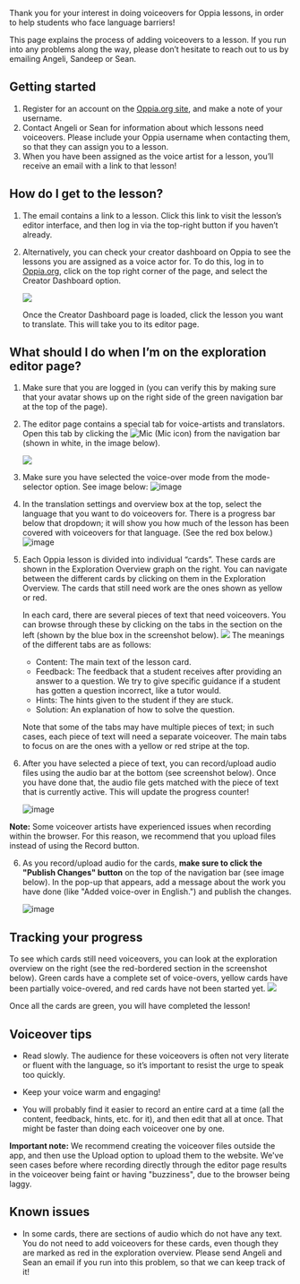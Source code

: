 Thank you for your interest in doing voiceovers for Oppia lessons, in order to help students who face language barriers! 

This page explains the process of adding voiceovers to a lesson. If you run into any problems along the way, please don’t hesitate to reach out to us by emailing Angeli, Sandeep or Sean.

## Getting started

1. Register for an account on the [Oppia.org site](https://www.oppia.org), and make a note of your username.
2. Contact Angeli or Sean for information about which lessons need voiceovers. Please include your Oppia username when contacting them, so that they can assign you to a lesson.
3. When you have been assigned as the voice artist for a lesson, you’ll receive an email with a link to that lesson!

## How do I get to the lesson?

1. The email contains a link to a lesson. Click this link to visit the lesson’s editor interface, and then log in via the top-right button if you haven’t already.
2. Alternatively, you can check your creator dashboard on Oppia to see the lessons you are assigned as a voice actor for. To do this, log in to [Oppia.org](https://www.oppia.org), click on the top right corner of the page, and select the Creator Dashboard option.
     
     ![](https://lh3.googleusercontent.com/9gdcXp4wMNA13vOAUx-heTDYn3iaklN9cRrzDLSZhmyJm2zaI_Y7D8ZdbKuw6zBPB1OhKV94bqKKdXRL_yMUeHfhrDKB9UhtnBhf2lXTdQiH7Mb7dQOw7nRTsU3ozgT2OzRSroPm)

   Once the Creator Dashboard page is loaded, click the lesson you want to translate. This will take you to its editor page.


## What should I do when I’m on the exploration editor page?

1. Make sure that you are logged in (you can verify this by making sure that your avatar shows up on the right side of the green navigation bar at the top of the page).

2. The editor page contains a special tab for voice-artists and translators. Open this tab by clicking the ![Mic](https://lh3.googleusercontent.com/DDb_FsYAy0kOUOKe2ULYcfDcoH0SNqwltI4gAxb7GGrIEeOxg6orUVrpgfsqBjy3rWmVFgp9UD5tiSZkJOlqiCOBW7fqJrpLgmmEzBmJMXGJjO9OEINECk-3FEO1zo2tTUdvH4Ca) (Mic icon) from the navigation bar (shown in white, in the image below).

    ![](https://lh6.googleusercontent.com/f6cJ_Usfj8jYm09VtaFXGRSpw8uftGyvLPI_mU5XYtuXLfhZQF7ha9HECNewl3OLxgQW-CIGTCUXZRNWg6JB7vp2Y1gZV87ahubzheuukm9g7drranA7HN64hRE44QI-FgHo4d_0)

3. Make sure you have selected the voice-over mode from the mode-selector option. See image below:
![image](https://user-images.githubusercontent.com/16653571/56873490-548d8700-6a50-11e9-8ddf-724d8773d859.png)


4. In the translation settings and overview box at the top, select the language that you want to do voiceovers for. There is a progress bar below that dropdown; it will show you how much of the lesson has been covered with voiceovers for that language. (See the red box below.)
![image](https://user-images.githubusercontent.com/16653571/56873610-2e1c1b80-6a51-11e9-971b-240cd843336d.png)

5. Each Oppia lesson is divided into individual “cards”. These cards are shown in the Exploration Overview graph on the right. You can navigate between the different cards by clicking on them in the Exploration Overview. The cards that still need work are the ones shown as yellow or red.
  
    In each card, there are several pieces of text that need voiceovers. You can browse through these by clicking on the tabs in the section on the left (shown by the blue box in the screenshot below).
    ![](https://user-images.githubusercontent.com/16653571/56985223-7fd5ba80-6ba5-11e9-8ebe-f5fc2b8b5dbe.png)
    The meanings of the different tabs are as follows:
    * Content: The main text of the lesson card.
    * Feedback: The feedback that a student receives after providing an answer to a question. We try to give specific guidance if a student has gotten a question incorrect, like a tutor would.
    * Hints: The hints given to the student if they are stuck.
    * Solution: An explanation of how to solve the question.

    Note that some of the tabs may have multiple pieces of text; in such cases, each piece of text will need a separate voiceover. The main tabs to focus on are the ones with a yellow or red stripe at the top.

5. After you have selected a piece of text, you can record/upload audio files using the audio bar at the bottom (see screenshot below). Once you have done that, the audio file gets matched with the piece of text that is currently active. This will update the progress counter!

    ![image](https://user-images.githubusercontent.com/16653571/55646262-5d47c000-57f8-11e9-8a2e-4df6ab6fa52c.png)

**Note:** Some voiceover artists have experienced issues when recording within the browser. For this reason, we recommend that you upload files instead of using the Record button.

6. As you record/upload audio for the cards, **make sure to click the "Publish Changes" button** on the top of the navigation bar (see image below). In the pop-up that appears, add a message about the work you have done (like "Added voice-over in English.") and publish the changes.

    ![image](https://user-images.githubusercontent.com/16653571/55648581-558b1a00-57fe-11e9-9394-85853c4c73d5.png)

## Tracking your progress
To see which cards still need voiceovers, you can look at the exploration overview on the right (see the red-bordered section in the screenshot below). Green cards have a complete set of voice-overs, yellow cards have been partially voice-overed, and red cards have not been started yet.
![](https://user-images.githubusercontent.com/16653571/56985545-389bf980-6ba6-11e9-9031-378ddc4988a3.png)


Once all the cards are green, you will have completed the lesson!

## Voiceover tips
* Read slowly. The audience for these voiceovers is often not very literate or fluent with the language, so it’s important to resist the urge to speak too quickly.

* Keep your voice warm and engaging!

* You will probably find it easier to record an entire card at a time (all the content, feedback, hints, etc. for it), and then edit that all at once. That might be faster than doing each voiceover one by one.

**Important note:** We recommend creating the voiceover files outside the app, and then use the Upload option to upload them to the website. We've seen cases before where recording directly through the editor page results in the voiceover being faint or having "buzziness", due to the browser being laggy.


## Known issues
* In some cards, there are sections of audio which do not have any text. You do not need to add voiceovers for these cards, even though they are marked as red in the exploration overview. Please send Angeli and Sean an email if you run into this problem, so that we can keep track of it!